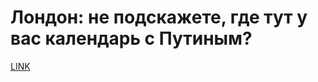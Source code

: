 # Лондон: не подскажете, где тут у вас календарь с Путиным?



[LINK](https://varlamov.ru/2667698.html)